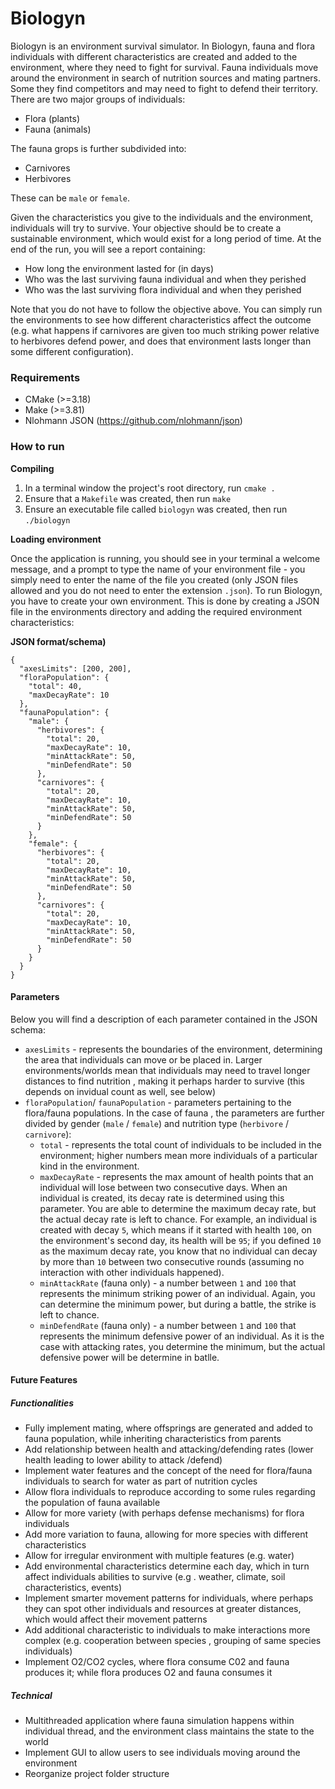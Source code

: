 # Biologyn
Biologyn is an environment survival simulator. In Biologyn, fauna and flora individuals with different
characteristics are created and added to the environment, where they need to fight for survival. Fauna individuals
move around the environment in search of nutrition sources and mating partners. Some they find competitors and may
need to fight to defend their territory. There are two major groups of individuals:
- Flora (plants)
- Fauna (animals)

The fauna grops is further subdivided into:
- Carnivores
- Herbivores

These can be `male` or `female`.

Given the characteristics you give to the individuals and the environment, individuals will try to survive. Your
objective should be to create a sustainable environment, which would exist for a long period of time. At the end of
the run, you will see a report containing:
- How long the environment lasted for (in days)
- Who was the last surviving fauna individual and when they perished
- Who was the last surviving flora individual and when they perished

Note that you do not have to follow the objective above. You can simply run the environments to see how different
characteristics affect the outcome (e.g. what happens if carnivores are given too much striking power relative to
herbivores defend power, and does that environment lasts longer than some different configuration).

### Requirements
- CMake (>=3.18)
- Make (>=3.81)
- Nlohmann JSON (https://github.com/nlohmann/json)

### How to run
**Compiling**
1. In a terminal window the project's root directory, run `cmake .`
2. Ensure that a `Makefile` was created, then run `make`
3. Ensure an executable file called `biologyn` was created, then run `./biologyn`

**Loading environment**

Once the application is running, you should see in your terminal a welcome message, and a prompt to type the name of
your environment file - you simply need to enter the name of the file you created (only JSON files allowed and you
do not need to enter the extension `.json`). To run Biologyn, you have to create your own environment. This is done
by creating a JSON file in the environments directory and adding the required environment characteristics:

**JSON format/schema)**

```
{
  "axesLimits": [200, 200],
  "floraPopulation": {
    "total": 40,
    "maxDecayRate": 10
  },
  "faunaPopulation": {
    "male": {
      "herbivores": {
        "total": 20,
        "maxDecayRate": 10,
        "minAttackRate": 50,
        "minDefendRate": 50
      },
      "carnivores": {
        "total": 20,
        "maxDecayRate": 10,
        "minAttackRate": 50,
        "minDefendRate": 50
      }
    },
    "female": {
      "herbivores": {
        "total": 20,
        "maxDecayRate": 10,
        "minAttackRate": 50,
        "minDefendRate": 50
      },
      "carnivores": {
        "total": 20,
        "maxDecayRate": 10,
        "minAttackRate": 50,
        "minDefendRate": 50
      }
    }
  }
}
```

#### Parameters
Below you will find a description of each parameter contained in the JSON schema:
- `axesLimits` - represents the boundaries of the environment, determining the area that individuals can move or be
 placed in. Larger environments/worlds mean that individuals may need to travel longer distances to find nutrition
 , making it perhaps harder to survive (this depends on invidual count as well, see below)
 - `floraPopulation`/ `faunaPopulation` - parameters pertaining to the flora/fauna populations. In the case of fauna
 , the parameters are further divided by gender (`male` / `female`) and nutrition type (`herbivore` / `carnivore`):
    - `total` - represents the total count of individuals to be included in the environment; higher numbers
     mean more individuals of a particular kind in the environment.
    - `maxDecayRate` - represents the max amount of health points that an individual will lose between two
     consecutive days. When an individual is created, its decay rate is determined using this parameter. You are
     able to determine the maximum decay rate, but the actual decay rate is left to chance. For example, an individual
     is created with decay `5`, which means if it started with health `100`, on the environment's second day, its
     health will be `95`; if you defined `10` as the maximum decay rate, you know that no individual can decay by
     more than `10` between two consecutive rounds (assuming no interaction with other individuals happened).
    - `minAttackRate` (fauna only) - a number between `1` and `100` that represents the minimum striking power of an
     individual. Again, you can determine the minimum power, but during a battle, the strike is left to chance.
    - `minDefendRate` (fauna only) - a number between `1` and `100` that represents the minimum defensive power of an
     individual. As it is the case with attacking rates, you determine the minimum, but the actual defensive power
      will be determine in batlle.
      
      
#### Future Features
##### Functionalities
- Fully implement mating, where offsprings are generated and added to fauna population, while inheriting
  characteristics from parents
- Add relationship between health and attacking/defending rates (lower health leading to lower ability to attack
 /defend)
- Implement water features and the concept of the need for flora/fauna individuals to search for water as part of
 nutrition cycles
- Allow flora individuals to reproduce according to some rules regarding the population of fauna available
- Allow for more variety (with perhaps defense mechanisms) for flora individuals
- Add more variation to fauna, allowing for more species with different characteristics
- Allow for irregular environment with multiple features (e.g. water)
- Add environmental characteristics determine each day, which in turn affect individuals abilities to survive (e.g
. weather, climate, soil characteristics, events)
- Implement smarter movement patterns for individuals, where perhaps they can spot other individuals and resources at
 greater distances, which would affect their movement patterns
- Add additional characteristic to individuals to make interactions more complex (e.g. cooperation between species
, grouping of same species individuals)
- Implement O2/CO2 cycles, where flora consume C02 and fauna produces it; while flora produces O2 and fauna consumes it

##### Technical
- Multithreaded application where fauna simulation happens within individual thread, and the environment class
 maintains the state to the world
- Implement GUI to allow users to see individuals moving around the environment
- Reorganize project folder structure

 
